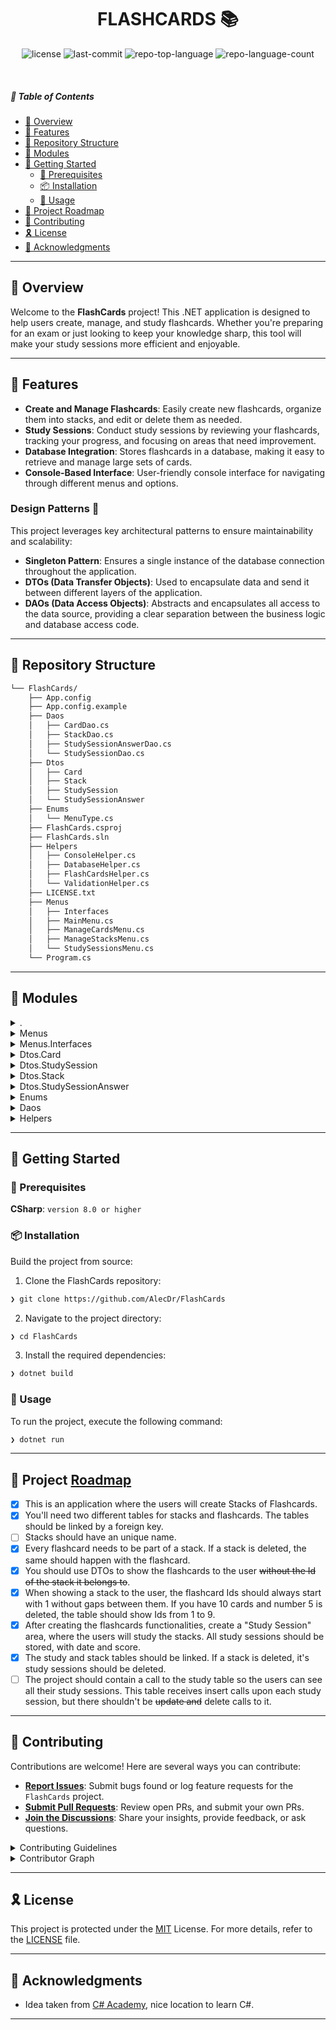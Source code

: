 ﻿<p align="center">
    <h1 align="center">FLASHCARDS 📚</h1>
</p>

<p align="center">
	<img src="https://img.shields.io/github/license/AlecDr/FlashCards?style=flat&logo=opensourceinitiative&logoColor=white&color=0080ff" alt="license">
	<img src="https://img.shields.io/github/last-commit/AlecDr/FlashCards?style=flat&logo=git&logoColor=white&color=0080ff" alt="last-commit">
	<img src="https://img.shields.io/github/languages/top/AlecDr/FlashCards?style=flat&color=0080ff" alt="repo-top-language">
	<img src="https://img.shields.io/github/languages/count/AlecDr/FlashCards?style=flat&color=0080ff" alt="repo-language-count">
</p>
<p align="center">
	</p>

<br>

##### 🔗 Table of Contents

- [📍 Overview](#-overview)
- [👾 Features](#-features)
- [📂 Repository Structure](#-repository-structure)
- [🧩 Modules](#-modules)
- [🚀 Getting Started](#-getting-started)
    - [🔖 Prerequisites](#-prerequisites)
    - [📦 Installation](#-installation)
    - [🤖 Usage](#-usage)
- [📌 Project Roadmap](#-project-roadmap)
- [🤝 Contributing](#-contributing)
- [🎗 License](#-license)
- [🙌 Acknowledgments](#-acknowledgments)

---

## 📍 Overview

Welcome to the **FlashCards** project! This .NET application is designed to help users create, manage, and study flashcards. Whether you're preparing for an exam or just looking to keep your knowledge sharp, this tool will make your study sessions more efficient and enjoyable.

---

## 👾 Features

- **Create and Manage Flashcards**: Easily create new flashcards, organize them into stacks, and edit or delete them as needed.
- **Study Sessions**: Conduct study sessions by reviewing your flashcards, tracking your progress, and focusing on areas that need improvement.
- **Database Integration**: Stores flashcards in a database, making it easy to retrieve and manage large sets of cards.
- **Console-Based Interface**: User-friendly console interface for navigating through different menus and options.

### Design Patterns 🎨

This project leverages key architectural patterns to ensure maintainability and scalability:

- **Singleton Pattern**: Ensures a single instance of the database connection throughout the application.
- **DTOs (Data Transfer Objects)**: Used to encapsulate data and send it between different layers of the application.
- **DAOs (Data Access Objects)**: Abstracts and encapsulates all access to the data source, providing a clear separation between the business logic and database access code.


---

## 📂 Repository Structure

```sh
└── FlashCards/
    ├── App.config
    ├── App.config.example
    ├── Daos
    │   ├── CardDao.cs
    │   ├── StackDao.cs
    │   ├── StudySessionAnswerDao.cs
    │   └── StudySessionDao.cs
    ├── Dtos
    │   ├── Card
    │   ├── Stack
    │   ├── StudySession
    │   └── StudySessionAnswer
    ├── Enums
    │   └── MenuType.cs
    ├── FlashCards.csproj
    ├── FlashCards.sln
    ├── Helpers
    │   ├── ConsoleHelper.cs
    │   ├── DatabaseHelper.cs
    │   ├── FlashCardsHelper.cs
    │   └── ValidationHelper.cs
    ├── LICENSE.txt
    ├── Menus
    │   ├── Interfaces
    │   ├── MainMenu.cs
    │   ├── ManageCardsMenu.cs
    │   ├── ManageStacksMenu.cs
    │   └── StudySessionsMenu.cs
    └── Program.cs
```

---

## 🧩 Modules

<details closed><summary>.</summary>

| File | Summary |
| --- | --- |
| [FlashCards.sln](https://github.com/AlecDr/FlashCards/blob/main/FlashCards.sln) | <code>❯ REPLACE-ME</code> |
| [App.config.example](https://github.com/AlecDr/FlashCards/blob/main/App.config.example) | <code>❯ REPLACE-ME</code> |
| [LICENSE.txt](https://github.com/AlecDr/FlashCards/blob/main/LICENSE.txt) | <code>❯ REPLACE-ME</code> |
| [App.config](https://github.com/AlecDr/FlashCards/blob/main/App.config) | <code>❯ REPLACE-ME</code> |
| [Program.cs](https://github.com/AlecDr/FlashCards/blob/main/Program.cs) | <code>❯ REPLACE-ME</code> |
| [FlashCards.csproj](https://github.com/AlecDr/FlashCards/blob/main/FlashCards.csproj) | <code>❯ REPLACE-ME</code> |

</details>

<details closed><summary>Menus</summary>

| File | Summary |
| --- | --- |
| [ManageCardsMenu.cs](https://github.com/AlecDr/FlashCards/blob/main/Menus/ManageCardsMenu.cs) | <code>❯ REPLACE-ME</code> |
| [MainMenu.cs](https://github.com/AlecDr/FlashCards/blob/main/Menus/MainMenu.cs) | <code>❯ REPLACE-ME</code> |
| [StudySessionsMenu.cs](https://github.com/AlecDr/FlashCards/blob/main/Menus/StudySessionsMenu.cs) | <code>❯ REPLACE-ME</code> |
| [ManageStacksMenu.cs](https://github.com/AlecDr/FlashCards/blob/main/Menus/ManageStacksMenu.cs) | <code>❯ REPLACE-ME</code> |

</details>

<details closed><summary>Menus.Interfaces</summary>

| File | Summary |
| --- | --- |
| [Menu.cs](https://github.com/AlecDr/FlashCards/blob/main/Menus/Interfaces/Menu.cs) | <code>❯ REPLACE-ME</code> |

</details>

<details closed><summary>Dtos.Card</summary>

| File | Summary |
| --- | --- |
| [CardStoreDTO.cs](https://github.com/AlecDr/FlashCards/blob/main/Dtos/Card/CardStoreDTO.cs) | <code>❯ REPLACE-ME</code> |
| [CardUpdateDTO.cs](https://github.com/AlecDr/FlashCards/blob/main/Dtos/Card/CardUpdateDTO.cs) | <code>❯ REPLACE-ME</code> |
| [CardShowDTO.cs](https://github.com/AlecDr/FlashCards/blob/main/Dtos/Card/CardShowDTO.cs) | <code>❯ REPLACE-ME</code> |
| [CardPromptDTO.cs](https://github.com/AlecDr/FlashCards/blob/main/Dtos/Card/CardPromptDTO.cs) | <code>❯ REPLACE-ME</code> |

</details>

<details closed><summary>Dtos.StudySession</summary>

| File | Summary |
| --- | --- |
| [StudySessionUpdateDTO.cs](https://github.com/AlecDr/FlashCards/blob/main/Dtos/StudySession/StudySessionUpdateDTO.cs) | <code>❯ REPLACE-ME</code> |
| [StudySessionStoreDTO.cs](https://github.com/AlecDr/FlashCards/blob/main/Dtos/StudySession/StudySessionStoreDTO.cs) | <code>❯ REPLACE-ME</code> |
| [StudySessionShowDTO.cs](https://github.com/AlecDr/FlashCards/blob/main/Dtos/StudySession/StudySessionShowDTO.cs) | <code>❯ REPLACE-ME</code> |

</details>

<details closed><summary>Dtos.Stack</summary>

| File | Summary |
| --- | --- |
| [StackStoreDTO.cs](https://github.com/AlecDr/FlashCards/blob/main/Dtos/Stack/StackStoreDTO.cs) | <code>❯ REPLACE-ME</code> |
| [StackUpdateDTO.cs](https://github.com/AlecDr/FlashCards/blob/main/Dtos/Stack/StackUpdateDTO.cs) | <code>❯ REPLACE-ME</code> |
| [StackShowDTO.cs](https://github.com/AlecDr/FlashCards/blob/main/Dtos/Stack/StackShowDTO.cs) | <code>❯ REPLACE-ME</code> |
| [StackPromptDTO.cs](https://github.com/AlecDr/FlashCards/blob/main/Dtos/Stack/StackPromptDTO.cs) | <code>❯ REPLACE-ME</code> |

</details>

<details closed><summary>Dtos.StudySessionAnswer</summary>

| File | Summary |
| --- | --- |
| [StudySessionAnswerStoreDTO.cs](https://github.com/AlecDr/FlashCards/blob/main/Dtos/StudySessionAnswer/StudySessionAnswerStoreDTO.cs) | <code>❯ REPLACE-ME</code> |
| [StudySessionAnswerPromptDTO.cs](https://github.com/AlecDr/FlashCards/blob/main/Dtos/StudySessionAnswer/StudySessionAnswerPromptDTO.cs) | <code>❯ REPLACE-ME</code> |

</details>

<details closed><summary>Enums</summary>

| File | Summary |
| --- | --- |
| [MenuType.cs](https://github.com/AlecDr/FlashCards/blob/main/Enums/MenuType.cs) | <code>❯ REPLACE-ME</code> |

</details>

<details closed><summary>Daos</summary>

| File | Summary |
| --- | --- |
| [StackDao.cs](https://github.com/AlecDr/FlashCards/blob/main/Daos/StackDao.cs) | <code>❯ REPLACE-ME</code> |
| [StudySessionDao.cs](https://github.com/AlecDr/FlashCards/blob/main/Daos/StudySessionDao.cs) | <code>❯ REPLACE-ME</code> |
| [CardDao.cs](https://github.com/AlecDr/FlashCards/blob/main/Daos/CardDao.cs) | <code>❯ REPLACE-ME</code> |
| [StudySessionAnswerDao.cs](https://github.com/AlecDr/FlashCards/blob/main/Daos/StudySessionAnswerDao.cs) | <code>❯ REPLACE-ME</code> |

</details>

<details closed><summary>Helpers</summary>

| File | Summary |
| --- | --- |
| [FlashCardsHelper.cs](https://github.com/AlecDr/FlashCards/blob/main/Helpers/FlashCardsHelper.cs) | <code>❯ REPLACE-ME</code> |
| [ValidationHelper.cs](https://github.com/AlecDr/FlashCards/blob/main/Helpers/ValidationHelper.cs) | <code>❯ REPLACE-ME</code> |
| [ConsoleHelper.cs](https://github.com/AlecDr/FlashCards/blob/main/Helpers/ConsoleHelper.cs) | <code>❯ REPLACE-ME</code> |
| [DatabaseHelper.cs](https://github.com/AlecDr/FlashCards/blob/main/Helpers/DatabaseHelper.cs) | <code>❯ REPLACE-ME</code> |

</details>

---

## 🚀 Getting Started

### 🔖 Prerequisites

**CSharp**: `version 8.0 or higher`

### 📦 Installation

Build the project from source:

1. Clone the FlashCards repository:
```sh
❯ git clone https://github.com/AlecDr/FlashCards
```

2. Navigate to the project directory:
```sh
❯ cd FlashCards
```

3. Install the required dependencies:
```sh
❯ dotnet build
```

### 🤖 Usage

To run the project, execute the following command:

```sh
❯ dotnet run
```

---

## 📌 Project [Roadmap](https://www.thecsharpacademy.com/project/14/flashcards)

- [X] This is an application where the users will create Stacks of Flashcards.
- [X] You'll need two different tables for stacks and flashcards. The tables should be linked by a foreign key.
- [ ] Stacks should have an unique name.
- [X] Every flashcard needs to be part of a stack. If a stack is deleted, the same should happen with the flashcard.
- [X] You should use DTOs to show the flashcards to the user ~~without the Id of the stack it belongs to~~.
- [X] When showing a stack to the user, the flashcard Ids should always start with 1 without gaps between them. If you have 10 cards and number 5 is deleted, the table should show Ids from 1 to 9.
- [X] After creating the flashcards functionalities, create a "Study Session" area, where the users will study the stacks. All study sessions should be stored, with date and score.
- [X] The study and stack tables should be linked. If a stack is deleted, it's study sessions should be deleted.
- [ ] The project should contain a call to the study table so the users can see all their study sessions. This table receives insert calls upon each study session, but there shouldn't be ~~update and~~ delete calls to it.
---

## 🤝 Contributing

Contributions are welcome! Here are several ways you can contribute:

- **[Report Issues](https://github.com/AlecDr/FlashCards/issues)**: Submit bugs found or log feature requests for the `FlashCards` project.
- **[Submit Pull Requests](https://github.com/AlecDr/FlashCards/blob/main/CONTRIBUTING.md)**: Review open PRs, and submit your own PRs.
- **[Join the Discussions](https://github.com/AlecDr/FlashCards/discussions)**: Share your insights, provide feedback, or ask questions.

<details closed>
<summary>Contributing Guidelines</summary>

1. **Fork the Repository**: Start by forking the project repository to your github account.
2. **Clone Locally**: Clone the forked repository to your local machine using a git client.
   ```sh
   git clone https://github.com/AlecDr/FlashCards
   ```
3. **Create a New Branch**: Always work on a new branch, giving it a descriptive name.
   ```sh
   git checkout -b new-feature-x
   ```
4. **Make Your Changes**: Develop and test your changes locally.
5. **Commit Your Changes**: Commit with a clear message describing your updates.
   ```sh
   git commit -m 'Implemented new feature x.'
   ```
6. **Push to github**: Push the changes to your forked repository.
   ```sh
   git push origin new-feature-x
   ```
7. **Submit a Pull Request**: Create a PR against the original project repository. Clearly describe the changes and their motivations.
8. **Review**: Once your PR is reviewed and approved, it will be merged into the main branch. Congratulations on your contribution!
</details>

<details closed>
<summary>Contributor Graph</summary>
<br>
<p align="left">
   <a href="https://github.com{/AlecDr/FlashCards/}graphs/contributors">
      <img src="https://contrib.rocks/image?repo=AlecDr/FlashCards">
   </a>
</p>
</details>

---

## 🎗 License

This project is protected under the [MIT](https://choosealicense.com/licenses/mit/) License. For more details, refer to the [LICENSE](https://github.com/AlecDr/FlashCards/blob/master/LICENSE.txt) file.

---

## 🙌 Acknowledgments

- Idea taken from [C# Academy](https://www.thecsharpacademy.com/), nice location to learn C#.

---